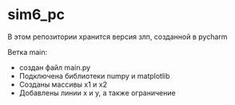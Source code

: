 # sim6_pc
В этом репозитории хранится версия злп, созданной в pycharm

Ветка main:
- создан файл main.py
- Подключена библиотеки numpy и matplotlib
- Созданы массивы x1 и x2
- Добавлены линии x и y, а также ограничение
